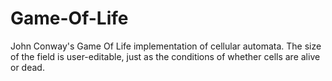 # Game-Of-Life
John Conway's Game Of Life implementation of cellular automata. The size of the field is user-editable, just as the conditions of whether cells are alive or dead.
